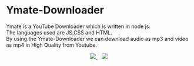# Ymate-Downloader
Ymate is a YouTube Downloader which is written in node js. <br>
The languages used are JS,CSS and HTML.<br>
By using the Ymate-Downloader we can download audio as mp3 and video as mp4 in High Quality from Youtube.
 <center><a href="https://hacktoberfest.digitalocean.com/">
            <img src="https://img.shields.io/badge/Hacktoberfest%202020-Win%20a%20T--Shirt-critical"></img>
</a>
 &nbsp; &nbsp;<img src="https://img.shields.io/badge/license-MIT-green"></img></center>
